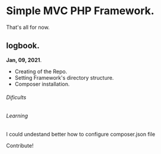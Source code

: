# Simple MVC PHP Framework. 
  
That's all for now.

## logbook. 
**Jan, 09, 2021**.  
* Creating of the Repo. 
* Setting Framework's directory structure. 
* Composer installation. 

###### Dificults ######  

###### Learning ######  
I could undestand better how to configure composer.json file
  
  
  
Contribute!
